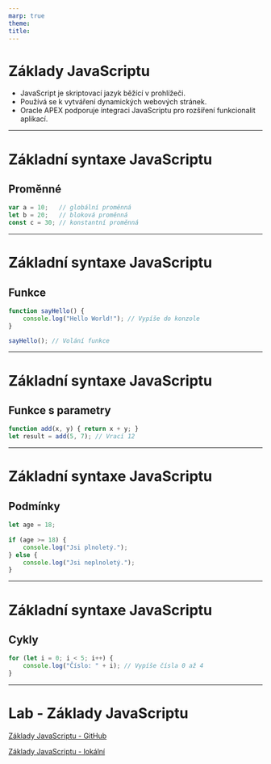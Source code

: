 ```yaml
---
marp: true
theme: 
title:
---
```

# Základy JavaScriptu

- JavaScript je skriptovací jazyk běžící v prohlížeči.
- Používá se k vytváření dynamických webových stránek.
- Oracle APEX podporuje integraci JavaScriptu pro rozšíření funkcionalit aplikací.
---



# Základní syntaxe JavaScriptu
## Proměnné
```javascript
var a = 10;   // globální proměnná
let b = 20;   // bloková proměnná
const c = 30; // konstantní proměnná
```

---
# Základní syntaxe JavaScriptu
## Funkce
```javascript
function sayHello() {
    console.log("Hello World!"); // Vypíše do konzole
}

sayHello(); // Volání funkce
```

---
# Základní syntaxe JavaScriptu
## Funkce s parametry
```javascript
function add(x, y) { return x + y; } 
let result = add(5, 7); // Vrací 12
```

---
# Základní syntaxe JavaScriptu
## Podmínky
```javascript
let age = 18;
 
if (age >= 18) {
    console.log("Jsi plnoletý.");
} else {
    console.log("Jsi neplnoletý.");
}
```

---
# Základní syntaxe JavaScriptu
## Cykly
```javascript
for (let i = 0; i < 5; i++) {
    console.log("Číslo: " + i); // Vypíše čísla 0 až 4
}
```
---
# Lab - Základy JavaScriptu
[Základy JavaScriptu - GitHub](https://github.com/xkozs01/apex_workshop_CS_2024/blob/main/labs/javascript/labs_javascript.MD)

[Základy JavaScriptu - lokální](../../labs/javascript/labs_javascript.MD)

```
